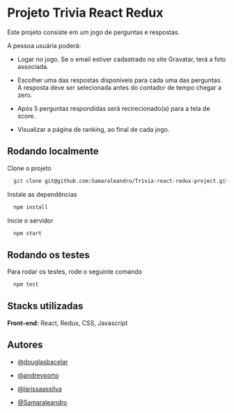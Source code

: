 
# Projeto Trivia React Redux

Este projeto consiste em um jogo de perguntas e respostas.

A pessoa usuária poderá:

- Logar no jogo. Se o email estiver cadastrado no site Gravatar, terá a foto associada.

- Escolher uma das respostas disponíveis para cada uma das perguntas. A resposta deve ser selecionada antes do contador de tempo chegar a zero.

- Após 5 perguntas respondidas será recirecionado(a) para a tela de score.

- Visualizar a página de ranking, ao final de cada jogo. 

## Rodando localmente

Clone o projeto

```bash
  git clone git@github.com:Samaraleandro/Trivia-react-redux-project.git

```

Instale as dependências

```bash
  npm install
```

Inicie o servidor

```bash
  npm start
```


## Rodando os testes

Para rodar os testes, rode o seguinte comando

```bash
  npm test
```


## Stacks utilizadas

**Front-end:** React, Redux, CSS, Javascript


## Autores

- [@douglasbacelar](https://github.com/douglasbacelar)

- [@andrevporto](https://github.com/andrevporto) 

- [@larissaassilva](https://github.com/larissaassilva) 

- [@Samaraleandro](https://github.com/Samaraleandro) 
